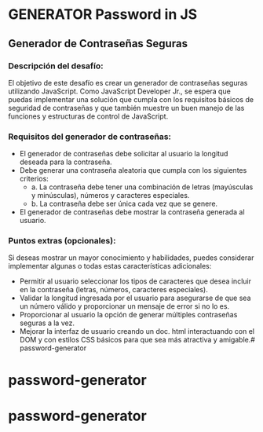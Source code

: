 # GENERATOR Password in JS

## Generador de Contraseñas Seguras

### Descripción del desafío:
El objetivo de este desafío es crear un generador de contraseñas seguras utilizando JavaScript. Como JavaScript Developer Jr., se espera que puedas implementar una solución que cumpla con los requisitos básicos de seguridad de contraseñas y que también muestre un buen manejo de las funciones y estructuras de control de JavaScript.

### Requisitos del generador de contraseñas:
- El generador de contraseñas debe solicitar al usuario la longitud deseada para la contraseña.
- Debe generar una contraseña aleatoria que cumpla con los siguientes criterios:
    - a. La contraseña debe tener una combinación de letras (mayúsculas y minúsculas), números y caracteres especiales.
    - b. La contraseña debe ser única cada vez que se genere.
- El generador de contraseñas debe mostrar la contraseña generada al usuario.

### Puntos extras (opcionales):
Si deseas mostrar un mayor conocimiento y habilidades, puedes considerar implementar algunas o todas estas características adicionales:
- Permitir al usuario seleccionar los tipos de caracteres que desea incluir en la contraseña (letras, números, caracteres especiales).
- Validar la longitud ingresada por el usuario para asegurarse de que sea un número válido y proporcionar un mensaje de error si no lo es.
- Proporcionar al usuario la opción de generar múltiples contraseñas seguras a la vez.
- Mejorar la interfaz de usuario creando un doc. html interactuando con el DOM y con estilos CSS básicos para que sea más atractiva y amigable.# password-generator
# password-generator
# password-generator
